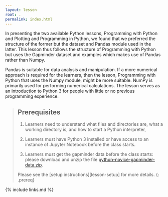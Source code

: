 ```yaml
---
layout: lesson
root: .
permalink: index.html
---
```




In presenting the two available Python lessons, Programming with Python and Plotting and Programming in Python, we found that we preferred the structure of the former but the dataset and Pandas module used in the latter. This lesson thus follows the structure of Programming with Python but uses the Gapminder dataset and examples which makes use of Pandas rather than Numpy.

Pandas is suitable for data analysis and manipulation. If a more numerical approach is required for the learners, then the lesson, Programming with Python that uses the Numpy module, might be more suitable. NumPy is primarily used for performing numerical calculations. The lesson serves as an introduction to Python 3 for people with little or no previous programming experience.

> ## Prerequisites
>
> 1.  Learners need to understand what files and directories are,
>     what a working directory is,
>     and how to start a Python interpreter,
>     
> 2.  Learners must have Python 3 installed or have access to an instance of Jupyter Notebook before the class starts.
>
> 3.  Learners must get the gapminder data before the class starts:
>   please download and unzip the file
>   [python-novice-gapminder-data.zip]({{page.root}}/files/python-novice-gapminder-data.zip).
>   
>   Please see the [setup instructions][lesson-setup]
>   for more details.
>   {: .prereq}
>   


{% include links.md %}
